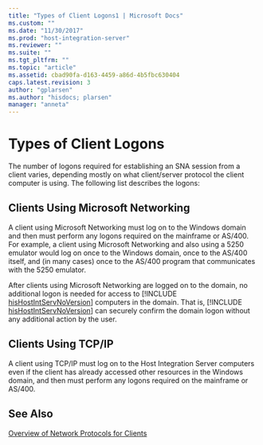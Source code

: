 ```yaml
---
title: "Types of Client Logons1 | Microsoft Docs"
ms.custom: ""
ms.date: "11/30/2017"
ms.prod: "host-integration-server"
ms.reviewer: ""
ms.suite: ""
ms.tgt_pltfrm: ""
ms.topic: "article"
ms.assetid: cbad90fa-d163-4459-a86d-4b5fbc630404
caps.latest.revision: 3
author: "gplarsen"
ms.author: "hisdocs; plarsen"
manager: "anneta"
---
```

# Types of Client Logons
The number of logons required for establishing an SNA session from a client varies, depending mostly on what client/server protocol the client computer is using. The following list describes the logons:  
  
## Clients Using Microsoft Networking  
 A client using Microsoft Networking must log on to the Windows domain and then must perform any logons required on the mainframe or AS/400. For example, a client using Microsoft Networking and also using a 5250 emulator would log on once to the Windows domain, once to the AS/400 itself, and (in many cases) once to the AS/400 program that communicates with the 5250 emulator.  
  
 After clients using Microsoft Networking are logged on to the domain, no additional logon is needed for access to [!INCLUDE [hisHostIntServNoVersion](../includes/hishostintservnoversion-md.md)] computers in the domain. That is, [!INCLUDE [hisHostIntServNoVersion](../includes/hishostintservnoversion-md.md)] can securely confirm the domain logon without any additional action by the user.  
  
## Clients Using TCP/IP  
 A client using TCP/IP must log on to the Host Integration Server computers even if the client has already accessed other resources in the Windows domain, and then must perform any logons required on the mainframe or AS/400.  
  
## See Also  
 [Overview of Network Protocols for Clients](../core/overview-of-network-protocols-for-clients2.md)